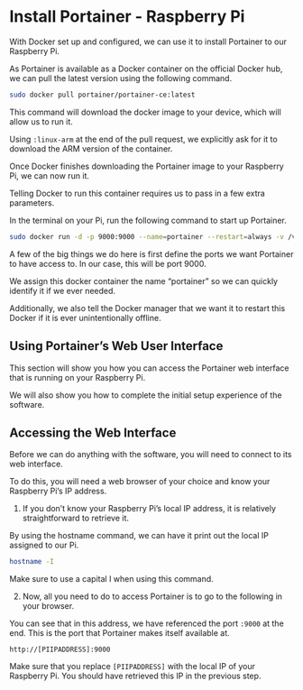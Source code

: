 # Install Portainer - Raspberry Pi

With Docker set up and configured, we can use it to install Portainer to our Raspberry Pi.

As Portainer is available as a Docker container on the official Docker hub, we can pull the latest version using the following command.

```sh
sudo docker pull portainer/portainer-ce:latest
```

This command will download the docker image to your device, which will allow us to run it.

Using `:linux-arm` at the end of the pull request, we explicitly ask for it to download the ARM version of the container.

Once Docker finishes downloading the Portainer image to your Raspberry Pi, we can now run it.

Telling Docker to run this container requires us to pass in a few extra parameters.

In the terminal on your Pi, run the following command to start up Portainer.

```sh
sudo docker run -d -p 9000:9000 --name=portainer --restart=always -v /var/run/docker.sock:/var/run/docker.sock -v portainer_data:/data portainer/portainer-ce:latest
```

A few of the big things we do here is first define the ports we want Portainer to have access to. In our case, this will be port 9000.

We assign this docker container the name “portainer” so we can quickly identify it if we ever needed.

Additionally, we also tell the Docker manager that we want it to restart this Docker if it is ever unintentionally offline.

## Using Portainer’s Web User Interface

This section will show you how you can access the Portainer web interface that is running on your Raspberry Pi.

We will also show you how to complete the initial setup experience of the software.

## Accessing the Web Interface

Before we can do anything with the software, you will need to connect to its web interface.

To do this, you will need a web browser of your choice and know your Raspberry Pi’s IP address.

1. If you don’t know your Raspberry Pi’s local IP address, it is relatively straightforward to retrieve it.

By using the hostname command, we can have it print out the local IP assigned to our Pi.

```sh
hostname -I
```

Make sure to use a capital I when using this command.

2. Now, all you need to do to access Portainer is to go to the following in your browser.

You can see that in this address, we have referenced the port `:9000` at the end. This is the port that Portainer makes itself available at.


`http://[PIIPADDRESS]:9000`

Make sure that you replace `[PIIPADDRESS]` with the local IP of your Raspberry Pi. You should have retrieved this IP in the previous step.